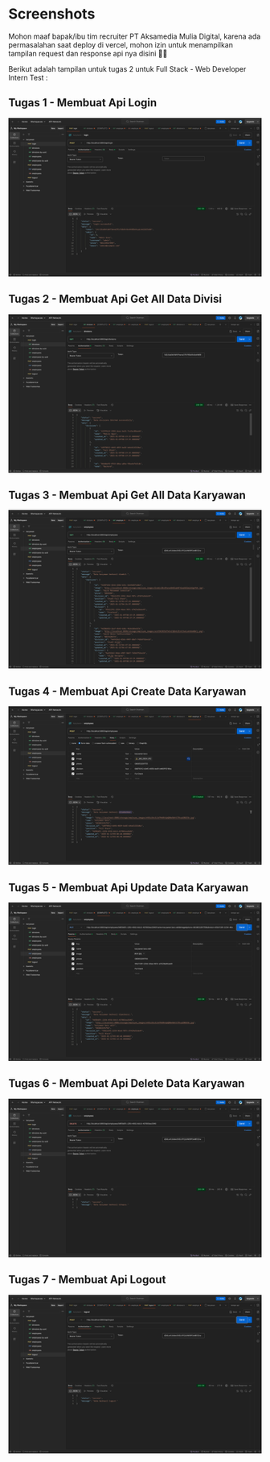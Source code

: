 # Screenshots

Mohon maaf bapak/ibu tim recruiter PT Aksamedia Mulia Digital, karena ada permasalahan saat deploy di vercel, mohon izin untuk menampilkan tampilan request dan response api nya disini 🙏😁

Berikut adalah tampilan untuk tugas 2 untuk Full Stack - Web Developer Intern Test :

## Tugas 1 - Membuat Api Login
![Login](ss/login.png)

## Tugas 2 - Membuat Api Get All Data Divisi
![Get All Divisions](ss/get-all-division.png)

## Tugas 3 - Membuat Api Get All Data Karyawan
![Get All Employees](ss/get-all-employees.png)

## Tugas 4 - Membuat Api Create Data Karyawan
![Post Employees](ss/post-employees.png)

## Tugas 5 - Membuat Api Update Data Karyawan
![Put Employees](ss/put-employees.png)

## Tugas 6 - Membuat Api Delete Data Karyawan
![Delete Employees](ss/delete-employees.png)

## Tugas 7 - Membuat Api Logout
![Logout](ss/logout.png)
